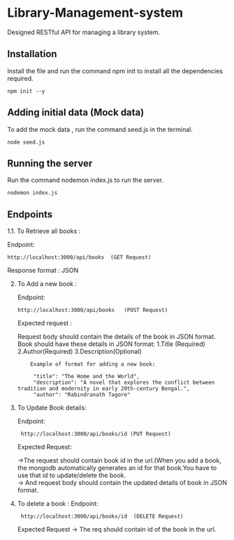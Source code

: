 # Library-Management-system

Designed RESTful API for managing a library system.

## Installation
 
Install the file and run the command npm init to install all the dependencies required.
```
npm init --y
```

## Adding initial data (Mock data)

To add the mock data , run the command seed.js in the terminal.

```
node seed.js
```

## Running the server
 Run the command nodemon index.js to run the server.

 ```
 nodemon index.js
 ```
 
## Endpoints

1.1. To Retrieve all books :

   Endpoint:
   ```
   http://localhost:3000/api/books  (GET Request)
   ```
   Response format : JSON 

2.  To Add a new book :

    Endpoint:
    ```
    http://localhost:3000/api/books   (POST Request)
    ```
    Expected request : 
    
    Request body should contain the details     of the book in JSON format.
                      Book should have these details in JSON format:
                               1.Title (Required)
                               2.Author(Required)
                            3.Description(Optional)
    ```
        Example of format for adding a new book:
    
         "title": "The Home and the World",
         "description": "A novel that explores the conflict between tradition and modernity in early 20th-century Bengal.",
         "author": "Rabindranath Tagore"
    ```


     
3.  To Update Book details:

     Endpoint:
     ```
      http://localhost:3000/api/books/id (PUT Request)
      ```
     Expected Request:

      ->The request should contain book id in the url.(When you add a book, the mongodb 
                         automatically generates an id for that book.You have to use that id to update/delete 
                         the book.                     
                        -> And request body should contain the updated details of book in JSON format.
     
4.  To delete a book :
     Endpoint:
     ```
      http://localhost:3000/api/books/id  (DELETE Request)
      ```

     Expected Request -> The req should contain id of the book in the url.



